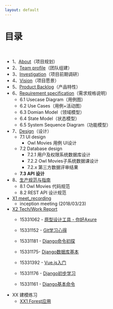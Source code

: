 ```yaml
---
layout: default
---
```


# [](#TOC)目录

&nbsp;&nbsp; 

* 1、[About](01-about)（项目规划）
* 2、[Team profile](02-team-profile)（团队组建）
* 3、[Investigation](03-investigation)（项目前期调研）
* 4、[Vision](04-vision)（项目愿景）
* 5、[Product Backlog](05-product-backlog)（产品特性）
* 6、[Requirement specification](06-requirement-specification)（需求规格说明）
    - 6.1 Usecase Diagram（用例图）
    - 6.2 Use Cases（用例+活动图）
    - 6.3 Domian Model（领域模型）
    - 6.4 State Model（状态模型）
    - 6.5 System Sequence Diagram（功能模型）
* 7、[Design](07-design)（设计）
    - 7.1 UI design
        - Owl Movies 用例 UI设计
    - 7.2 Database design
        - 7.2.1 用户及权限系统数据库设计
        - 7.2.2 Owl Movies子系统数据课设计 
        - 7.2.x 第三方数据评审结果
    - **7.3 API 设计**
* 8、[生产规范与指南](08-code-rules-and-guide)
    - 8.1 Owl Movies 代码规范
    - 8.2 REST API 设计规范
* [X1 meet_recording](X1-meeting-record)
    - inception meeting (2018/03/23)
* [X2 Tech/Work Report](X2-tech-work-report)
    - 15331062 - [原型设计工具 - 你好Axure](https://summer06.github.io/2018/04/15/Axure_basic/)

    - 15331152 - [Git学习心得](https://shimo.im/docs/JOAZgvqyK3UwGylM/)

    - 15331181 - [Django命令初探](https://shimo.im/docs/DmRw9G1F0rkDaEa3/)

    - 15331175- [Django数据库基本](https://shimo.im/docs/3uPetSpH37Mf19ae/)

    - 15331392 - [Vue.js入门](https://zack1005.github.io/2018/04/15/2018-4-13-Vue-js-Part1/)

    - 15331176 - [Django初步学习](https://shimo.im/docs/RozrJrxVBT4Iz7fm/)

    - 15331161 - [Django基本命令](https://shimo.im/docs/hVYJ7mhuqjgvJzKB/)
* XX 建模练习
    - [XX1 Forest应用](XX1-Forest应用)
